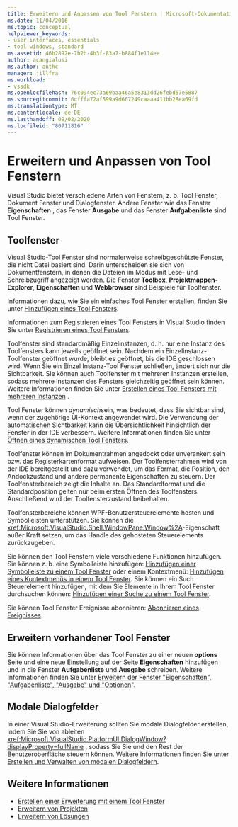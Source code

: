 ```yaml
---
title: Erweitern und Anpassen von Tool Fenstern | Microsoft-Dokumentation
ms.date: 11/04/2016
ms.topic: conceptual
helpviewer_keywords:
- user interfaces, essentials
- tool windows, standard
ms.assetid: 46b2892e-7b2b-4b3f-83a7-b884f1e114ee
author: acangialosi
ms.author: anthc
manager: jillfra
ms.workload:
- vssdk
ms.openlocfilehash: 76c094ec73a69baa46a5e8313dd26febd57e5887
ms.sourcegitcommit: 6cfffa72af599a9d667249caaaa411bb28ea69fd
ms.translationtype: MT
ms.contentlocale: de-DE
ms.lasthandoff: 09/02/2020
ms.locfileid: "80711816"
---
```

# <a name="extend-and-customize-tool-windows"></a>Erweitern und Anpassen von Tool Fenstern
Visual Studio bietet verschiedene Arten von Fenstern, z. b. Tool Fenster, Dokument Fenster und Dialogfenster. Andere Fenster wie das Fenster **Eigenschaften** , das Fenster **Ausgabe** und das Fenster **Aufgabenliste** sind Tool Fenster.

## <a name="tool-windows"></a>Toolfenster
 Visual Studio-Tool Fenster sind normalerweise schreibgeschützte Fenster, die nicht Datei basiert sind. Darin unterscheiden sie sich von Dokumentfenstern, in denen die Dateien im Modus mit Lese- und Schreibzugriff angezeigt werden. Die Fenster **Toolbox**, **Projektmappen-Explorer**, **Eigenschaften** und **Webbrowser** sind Beispiele für Toolfenster.

 Informationen dazu, wie Sie ein einfaches Tool Fenster erstellen, finden Sie unter [Hinzufügen eines Tool Fensters](../extensibility/adding-a-tool-window.md).

 Informationen zum Registrieren eines Tool Fensters in Visual Studio finden Sie unter [Registrieren eines Tool Fensters](../extensibility/registering-a-tool-window.md).

 Toolfenster sind standardmäßig Einzelinstanzen, d. h. nur eine Instanz des Toolfensters kann jeweils geöffnet sein. Nachdem ein Einzelinstanz-Toolfenster geöffnet wurde, bleibt es geöffnet, bis die IDE geschlossen wird. Wenn Sie ein Einzel Instanz-Tool Fenster schließen, ändert sich nur die Sichtbarkeit. Sie können auch Toolfenster mit mehreren Instanzen erstellen, sodass mehrere Instanzen des Fensters gleichzeitig geöffnet sein können. Weitere Informationen finden Sie unter [Erstellen eines Tool Fensters mit mehreren Instanzen](../extensibility/creating-a-multi-instance-tool-window.md) .

 Tool Fenster können *dynamisch*sein, was bedeutet, dass Sie sichtbar sind, wenn der zugehörige UI-Kontext angewendet wird. Die Verwendung der automatischen Sichtbarkeit kann die Übersichtlichkeit hinsichtlich der Fenster in der IDE verbessern. Weitere Informationen finden Sie unter [Öffnen eines dynamischen Tool Fensters](../extensibility/opening-a-dynamic-tool-window.md).

 Toolfenster können im Dokumentrahmen angedockt oder unverankert sein bzw. das Registerkartenformat aufweisen. Der Toolfensterrahmen wird von der IDE bereitgestellt und dazu verwendet, um das Format, die Position, den Andockzustand und andere permanente Eigenschaften zu steuern. Der Toolfensterbereich zeigt die Inhalte an. Das Standardformat und die Standardposition gelten nur beim ersten Öffnen des Toolfensters. Anschließend wird der Toolfensterzustand beibehalten.

 Toolfensterbereiche können WPF-Benutzersteuerelemente hosten und Symbolleisten unterstützen. Sie können die <xref:Microsoft.VisualStudio.Shell.WindowPane.Window%2A>-Eigenschaft außer Kraft setzen, um das Handle des gehosteten Steuerelements zurückzugeben.

 Sie können den Tool Fenstern viele verschiedene Funktionen hinzufügen. Sie können z. b. eine Symbolleiste hinzufügen: [Hinzufügen einer Symbolleiste zu einem Tool Fenster](../extensibility/adding-a-toolbar-to-a-tool-window.md) oder einem Kontextmenü: [Hinzufügen eines Kontextmenüs in einem Tool Fenster](../extensibility/adding-a-shortcut-menu-in-a-tool-window.md). Sie können ein Such Steuerelement hinzufügen, mit dem Sie Elemente in Ihrem Tool Fenster durchsuchen können: [Hinzufügen einer Suche zu einem Tool Fenster](../extensibility/adding-search-to-a-tool-window.md).

 Sie können Tool Fenster Ereignisse abonnieren: [Abonnieren eines Ereignisses](../extensibility/subscribing-to-an-event.md).

## <a name="extend-existing-tool-windows"></a>Erweitern vorhandener Tool Fenster
 Sie können Informationen über das Tool Fenster zu einer neuen **options** Seite und eine neue Einstellung auf der Seite **Eigenschaften** hinzufügen und in die Fenster **Aufgabenliste** und **Ausgabe** schreiben. Weitere Informationen finden Sie unter [Erweitern der Fenster "Eigenschaften", "Aufgabenliste", "Ausgabe" und "Optionen](../extensibility/extending-the-properties-task-list-output-and-options-windows.md)".

## <a name="modal-dialog-boxes"></a>Modale Dialogfelder
 In einer Visual Studio-Erweiterung sollten Sie modale Dialogfelder erstellen, indem Sie Sie von ableiten <xref:Microsoft.VisualStudio.PlatformUI.DialogWindow?displayProperty=fullName> , sodass Sie Sie und den Rest der Benutzeroberfläche steuern können. Weitere Informationen finden Sie unter [Erstellen und Verwalten von modalen Dialogfeldern](../extensibility/creating-and-managing-modal-dialog-boxes.md).

## <a name="see-also"></a>Weitere Informationen
- [Erstellen einer Erweiterung mit einem Tool Fenster](../extensibility/creating-an-extension-with-a-tool-window.md)
- [Erweitern von Projekten](../extensibility/extending-projects.md)
- [Erweitern von Lösungen](../extensibility/extending-solutions.md)
